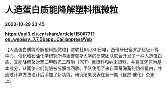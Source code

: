 # 人造蛋白质能降解塑料瓶微粒

**2023-10-29 23:45**

**https://api3.cls.cn/share/article/1500771?os=web&sv=7.7.5&app=CailianpressWeb**

【人造蛋白质能降解塑料瓶微粒】财联社10月30日电，西班牙巴塞罗那超级计算中心、催化和石油化学研究所与康普顿斯大学的研究团队联合开发了一种人造蛋白质，其能降解聚对苯二甲酸乙二醇酯（PET）微塑料和纳米塑料，并将其还原为基本成分，从而使它们能够被分解或回收。团队使用了来自草莓海葵的防御蛋白，并通过计算方法设计后添加了新功能。研究结果发表在新一期《自然·催化》杂志上。